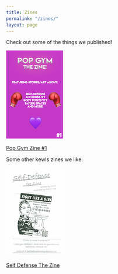 ```yaml
---
title: Zines
permalink: "/zines/"
layout: page
---
```


Check out some of the things we published!

![Pop Gym Zine 1](/assets/zine.png)

[Pop Gym Zine #1](../assets/zinesite.pdf "Pop Gym Zine #1")

Some other kewls zines we like:

![Self Defense The Zine](/assets/WSDzine.png)

[Self Defense The Zine](../assets/WSDzine.pdf "Self Defense The Zine")

